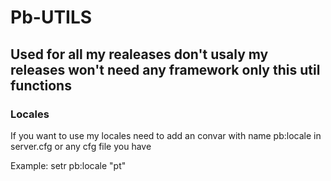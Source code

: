 # Pb-UTILS

## Used for all my realeases don't usaly my releases won't need any framework only this util functions

### Locales
If you want to use my locales need to add an convar with name pb:locale in server.cfg or any cfg file you have

Example:
setr pb:locale "pt"

